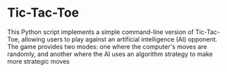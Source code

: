 # Tic-Tac-Toe
This Python script implements a simple command-line version of Tic-Tac-Toe, allowing users to play against an artificial intelligence (AI) opponent. The game provides two modes: one where the computer's moves are randomly, and another where the AI uses an algorithm strategy to make more strategic moves

